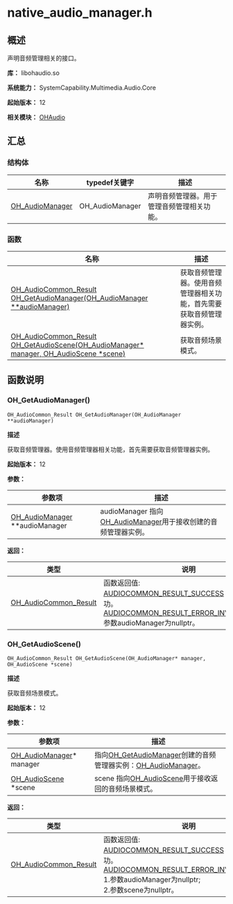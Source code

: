 # native_audio_manager.h

## 概述

声明音频管理相关的接口。

**库：** libohaudio.so

**系统能力：** SystemCapability.Multimedia.Audio.Core

**起始版本：** 12

**相关模块：** [OHAudio](capi-ohaudio.md)

## 汇总

### 结构体

| 名称 | typedef关键字 | 描述 |
| -- | -- | -- |
| [OH_AudioManager](capi-oh-audiomanager.md) | OH_AudioManager | 声明音频管理器。用于管理音频管理相关功能。 |

### 函数

| 名称 | 描述 |
| -- | -- |
| [OH_AudioCommon_Result OH_GetAudioManager(OH_AudioManager **audioManager)](#oh_getaudiomanager) | 获取音频管理器。使用音频管理器相关功能，首先需要获取音频管理器实例。 |
| [OH_AudioCommon_Result OH_GetAudioScene(OH_AudioManager* manager, OH_AudioScene *scene)](#oh_getaudioscene) | 获取音频场景模式。 |

## 函数说明

### OH_GetAudioManager()

```
OH_AudioCommon_Result OH_GetAudioManager(OH_AudioManager **audioManager)
```

**描述**

获取音频管理器。使用音频管理器相关功能，首先需要获取音频管理器实例。

**起始版本：** 12


**参数：**

| 参数项 | 描述 |
| -- | -- |
| [OH_AudioManager](capi-oh-audiomanager.md) **audioManager | audioManager 指向[OH_AudioManager](capi-oh-audiomanager.md)用于接收创建的音频管理器实例。 |

**返回：**

| 类型 | 说明 |
| -- | -- |
| [OH_AudioCommon_Result](capi-native-audio-common-h.md#oh_audiocommon_result) | 函数返回值:<br>         [AUDIOCOMMON_RESULT_SUCCESS](capi-native-audio-common-h.md#oh_audiocommon_result) 函数执行成功。<br>         [AUDIOCOMMON_RESULT_ERROR_INVALID_PARAM](capi-native-audio-common-h.md#oh_audiocommon_result):<br>                                                        参数audioManager为nullptr。 |

### OH_GetAudioScene()

```
OH_AudioCommon_Result OH_GetAudioScene(OH_AudioManager* manager, OH_AudioScene *scene)
```

**描述**

获取音频场景模式。

**起始版本：** 12


**参数：**

| 参数项 | 描述 |
| -- | -- |
| [OH_AudioManager](capi-oh-audiomanager.md)* manager | 指向[OH_GetAudioManager](capi-native-audio-manager-h.md#oh_getaudiomanager)创建的音频管理器实例：[OH_AudioManager](capi-oh-audiomanager.md)。 |
| [OH_AudioScene](capi-native-audio-common-h.md#oh_audioscene) *scene | scene 指向[OH_AudioScene](capi-native-audio-common-h.md#oh_audioscene)用于接收返回的音频场景模式。 |

**返回：**

| 类型 | 说明 |
| -- | -- |
| [OH_AudioCommon_Result](capi-native-audio-common-h.md#oh_audiocommon_result) | 函数返回值:<br>         [AUDIOCOMMON_RESULT_SUCCESS](capi-native-audio-common-h.md#oh_audiocommon_result) 函数执行成功。<br>         [AUDIOCOMMON_RESULT_ERROR_INVALID_PARAM](capi-native-audio-common-h.md#oh_audiocommon_result):<br>                                                        1.参数audioManager为nullptr;<br>                                                        2.参数scene为nullptr。 |


